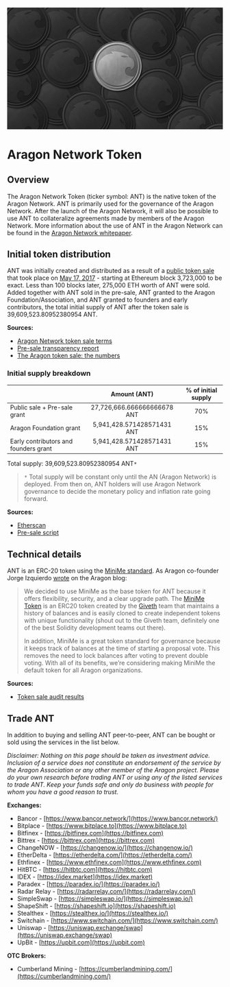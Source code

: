 ![](../design/artwork/ANT/ANT01.jpg)

# Aragon Network Token

## Overview

The Aragon Network Token (ticker symbol: ANT) is the native token of the Aragon Network. ANT is primarily used for the governance of the Aragon Network. After the launch of the Aragon Network, it will also be possible to use ANT to collateralize agreements made by members of the Aragon Network. More information about the use of ANT in the Aragon Network can be found in the [Aragon Network whitepaper](https://github.com/aragon/whitepaper).

## Initial token distribution

ANT was initially created and distributed as a result of a [public token sale](https://blog.aragon.org/announcing-the-aragon-network-token-sale-fe83fe36902c) that took place on [May 17, 2017](https://blog.aragon.org/final-token-sale-recap-1ac64ab7cfcd) - starting at Ethereum block 3,723,000 to be exact. Less than 100 blocks later, 275,000 ETH worth of ANT were sold. Added together with ANT sold in the pre-sale, ANT granted to the Aragon Foundation/Association, and ANT granted to founders and early contributors, the total initial supply of ANT after the token sale is 39,609,523.80952380954 ANT.

**Sources:**

- [Aragon Network token sale terms](https://blog.aragon.org/aragon-network-token-sale-terms-8998f63a3429)
- [Pre-sale transparency report](https://blog.aragon.org/pre-sale-transparency-report-333e310304c)
- [The Aragon token sale: the numbers](https://blog.aragon.org/the-aragon-token-sale-the-numbers-12d03c8b97d3)

### Initial supply breakdown

|  | Amount (ANT)	| % of initial supply |
|:------------- |:-------------:|:-------------:|
| Public sale + Pre-sale grant | 27,726,666.666666666678 ANT | 70% |
| Aragon Foundation grant | 5,941,428.571428571431 ANT | 15% |
| Early contributors and founders grant | 5,941,428.571428571431 ANT | 15% |

Total supply: 39,609,523.80952380954 ANT`*`

> `*` Total supply will be constant only until the AN (Aragon Network) is deployed. From then on, ANT holders will use Aragon Network governance to decide the monetary policy and inflation rate going forward.

**Sources:**

- [Etherscan](https://etherscan.io/token/0x960b236A07cf122663c4303350609A66A7B288C0)
- [Pre-sale script](https://github.com/aragon/aragon-network-token/blob/master/scripts/presale.js#L6-L17)

## Technical details

ANT is an ERC-20 token using the [MiniMe standard](https://github.com/giveth/minime). As Aragon co-founder Jorge Izquierdo [wrote](https://blog.aragon.one/aragon-token-sale-technical-overview-9c2a4b910755) on the Aragon blog:

> We decided to use MiniMe as the base token for ANT because it offers flexibility, security, and a clear upgrade path. The [MiniMe Token](https://github.com/Giveth/minime) is an ERC20 token created by the [Giveth](http://giveth.io/) team that maintains a history of balances and is easily cloned to create independent tokens with unique functionality (shout out to the Giveth team, definitely one of the best Solidity development teams out there).
>
> In addition, MiniMe is a great token standard for governance because it keeps track of balances at the time of starting a proposal vote. This removes the need to lock balances after voting to prevent double voting. With all of its benefits, we’re considering making MiniMe the default token for all Aragon organizations.

**Sources:**

- [Token sale audit results](https://blog.aragon.one/token-sale-audit-results-abea34b61209)

## Trade ANT

In addition to buying and selling ANT peer-to-peer, ANT can be bought or sold using the services in the list below.

_Disclaimer: Nothing on this page should be taken as investment advice. Inclusion of a service does not constitute an endorsement of the service by the Aragon Association or any other member of the Aragon project. Please do your own research before trading ANT or using any of the listed services to trade ANT. Keep your funds safe and only do business with people for whom you have a good reason to trust._

**Exchanges:**

- Bancor - [https://www.bancor.network/](https://www.bancor.network/)
- Bitplace - [https://www.bitplace.to](https://www.bitplace.to)
- Bitfinex - [https://bitfinex.com](https://bitfinex.com)
- Bittrex - [https://bittrex.com](https://bittrex.com)
- ChangeNOW - [https://changenow.io/](https://changenow.io/)
- EtherDelta - [https://etherdelta.com/](https://etherdelta.com/)
- Ethfinex - [https://www.ethfinex.com](https://www.ethfinex.com)
- HitBTC - [https://hitbtc.com](https://hitbtc.com)
- IDEX - [https://idex.market](https://idex.market)
- Paradex - [https://paradex.io/](https://paradex.io/)
- Radar Relay - [https://radarrelay.com/](https://radarrelay.com/)
- SimpleSwap - [https://simpleswap.io/](https://simpleswap.io/)
- ShapeShift - [https://shapeshift.io](https://shapeshift.io)
- Stealthex - [https://stealthex.io/](https://stealthex.io/)
- Switchain - [https://www.switchain.com/](https://www.switchain.com/)
- Uniswap - [https://uniswap.exchange/swap](https://uniswap.exchange/swap)
- UpBit - [https://upbit.com](https://upbit.com)

**OTC Brokers:**

- Cumberland Mining - [https://cumberlandmining.com/](https://cumberlandmining.com/)
